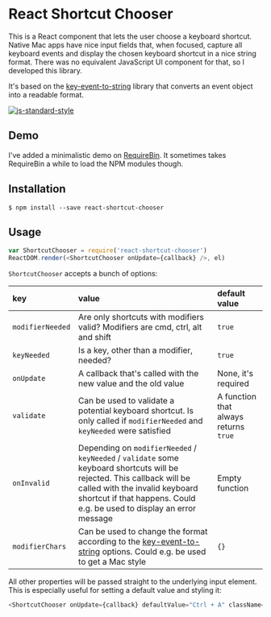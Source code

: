 # React Shortcut Chooser

This is a React component that lets the user choose a keyboard shortcut. Native Mac apps have nice input fields that, when focused, capture all keyboard events and display the chosen keyboard shortcut in a nice string format. There was no equivalent JavaScript UI component for that, so I developed this library.

It's based on the [key-event-to-string](https://github.com/florian/key-event-to-string/) library that converts an event object into a readable format.

[![js-standard-style](https://cdn.rawgit.com/feross/standard/master/badge.svg)](https://github.com/feross/standard)

## Demo

I've added a minimalistic demo on [RequireBin](http://requirebin.com/?gist=0a89b084af7a1e614202). It sometimes takes RequireBin a while to load the NPM modules though.

## Installation

```
$ npm install --save react-shortcut-chooser
```

## Usage

```js
var ShortcutChooser = require('react-shortcut-chooser')
ReactDOM.render(<ShortcutChooser onUpdate={callback} />, el)
```

`ShortcutChooser` accepts a bunch of options:

| key | value | default value |
|:--|:--|:--|
| `modifierNeeded` |  Are only shortcuts with modifiers valid? Modifiers are cmd, ctrl, alt and shift | `true` |
| `keyNeeded` |  Is a key, other than a modifier, needed? | `true` |
| `onUpdate` |  A callback that's called with the new value and the old value | None, it's required |
| `validate` | Can be used to validate a potential keyboard shortcut. Is only called if `modifierNeeded` and `keyNeeded` were satisfied | A function that always returns `true` |
| `onInvalid` |  Depending on `modifierNeeded` / `keyNeeded` / `validate` some keyboard shortcuts will be rejected. This callback will be called with the invalid keyboard shortcut if that happens. Could e.g. be used to display an error message | Empty function |
| `modifierChars` | Can be used to change the format according to the [key-event-to-string](https://github.com/florian/key-event-to-string#options) options. Could e.g. be used to get a Mac style | `{}`

All other properties will be passed straight to the underlying input element. This is especially useful for setting a default value and styling it:

```js
<ShortcutChooser onUpdate={callback} defaultValue="Ctrl + A" className="shortcutInput" />
```
